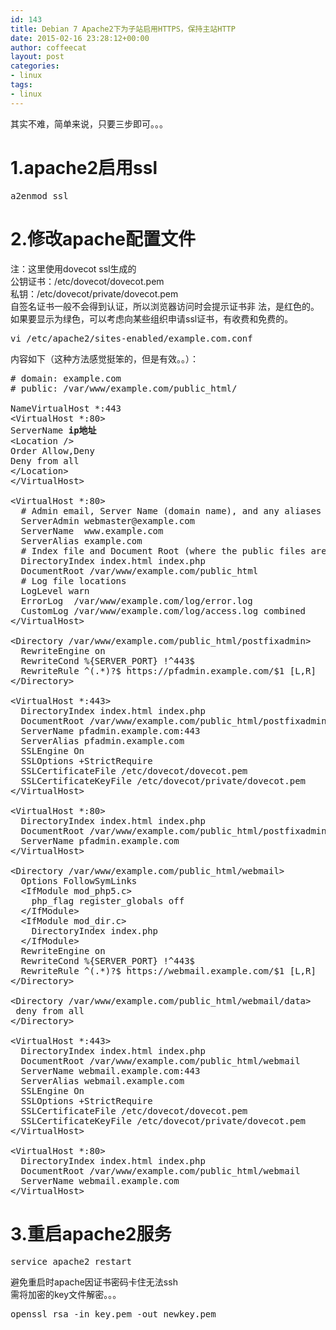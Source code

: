 ```yaml
---
id: 143
title: Debian 7 Apache2下为子站启用HTTPS，保持主站HTTP
date: 2015-02-16 23:28:12+00:00
author: coffeecat
layout: post
categories:
- linux
tags:
- linux
---
```

其实不难，简单来说，只要三步即可。。。

# 1.apache2启用ssl

<pre class="lang:sh decode:true ">a2enmod ssl</pre>

# 2.修改apache配置文件

注：这里使用dovecot ssl生成的  
公钥证书：/etc/dovecot/dovecot.pem  
私钥：/etc/dovecot/private/dovecot.pem  
自签名证书一般不会得到认证，所以浏览器访问时会提示证书非 法，是红色的。  
如果要显示为绿色，可以考虑向某些组织申请ssl证书，有收费和免费的。

<pre class="lang:sh decode:true ">vi /etc/apache2/sites-enabled/example.com.conf</pre>

内容如下（这种方法感觉挺笨的，但是有效。。）：  
<!--more-->

<pre class="lang:vim decode:true "># domain: example.com
# public: /var/www/example.com/public_html/

NameVirtualHost *:443  
&lt;VirtualHost *:80&gt;
ServerName <strong>ip地址</strong>
&lt;Location /&gt;
Order Allow,Deny
Deny from all
&lt;/Location&gt;
&lt;/VirtualHost&gt;

&lt;VirtualHost *:80&gt;
  # Admin email, Server Name (domain name), and any aliases
  ServerAdmin webmaster@example.com
  ServerName  www.example.com
  ServerAlias example.com
  # Index file and Document Root (where the public files are located)
  DirectoryIndex index.html index.php
  DocumentRoot /var/www/example.com/public_html
  # Log file locations
  LogLevel warn
  ErrorLog  /var/www/example.com/log/error.log
  CustomLog /var/www/example.com/log/access.log combined
&lt;/VirtualHost&gt;
  
&lt;Directory /var/www/example.com/public_html/postfixadmin&gt;
  RewriteEngine on
  RewriteCond %{SERVER_PORT} !^443$
  RewriteRule ^(.*)?$ https://pfadmin.example.com/$1 [L,R]
&lt;/Directory&gt;

&lt;VirtualHost *:443&gt;
  DirectoryIndex index.html index.php
  DocumentRoot /var/www/example.com/public_html/postfixadmin
  ServerName pfadmin.example.com:443
  ServerAlias pfadmin.example.com
  SSLEngine On
  SSLOptions +StrictRequire
  SSLCertificateFile /etc/dovecot/dovecot.pem
  SSLCertificateKeyFile /etc/dovecot/private/dovecot.pem
&lt;/VirtualHost&gt;

&lt;VirtualHost *:80&gt;
  DirectoryIndex index.html index.php
  DocumentRoot /var/www/example.com/public_html/postfixadmin
  ServerName pfadmin.example.com
&lt;/VirtualHost&gt;

&lt;Directory /var/www/example.com/public_html/webmail&gt;
  Options FollowSymLinks
  &lt;IfModule mod_php5.c&gt;
    php_flag register_globals off
  &lt;/IfModule&gt;
  &lt;IfModule mod_dir.c&gt;
    DirectoryIndex index.php
  &lt;/IfModule&gt;
  RewriteEngine on
  RewriteCond %{SERVER_PORT} !^443$
  RewriteRule ^(.*)?$ https://webmail.example.com/$1 [L,R]
&lt;/Directory&gt;

&lt;Directory /var/www/example.com/public_html/webmail/data&gt;
 deny from all
&lt;/Directory&gt;

&lt;VirtualHost *:443&gt;
  DirectoryIndex index.html index.php
  DocumentRoot /var/www/example.com/public_html/webmail
  ServerName webmail.example.com:443
  ServerAlias webmail.example.com
  SSLEngine On
  SSLOptions +StrictRequire
  SSLCertificateFile /etc/dovecot/dovecot.pem
  SSLCertificateKeyFile /etc/dovecot/private/dovecot.pem
&lt;/VirtualHost&gt;

&lt;VirtualHost *:80&gt;
  DirectoryIndex index.html index.php
  DocumentRoot /var/www/example.com/public_html/webmail
  ServerName webmail.example.com
&lt;/VirtualHost&gt;</pre>

# 3.重启apache2服务

<pre class="lang:sh decode:true">service apache2 restart</pre>

避免重启时apache因证书密码卡住无法ssh  
需将加密的key文件解密。。。

<pre class="lang:sh decode:true " >openssl rsa -in key.pem -out newkey.pem</pre>